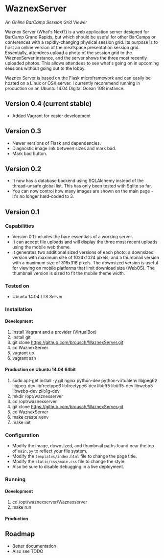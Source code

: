 # WaznexServer #

*An Online BarCamp Session Grid Viewer*

Waznex Server (What's Next?) is a web application server designed for BarCamp Grand Rapids, but which should be useful for other BarCamps or conferences with a rapidly-changing physical session grid. Its purpose is to host an online version of the meatspace presentation session grid. Essentially, attendees upload a photo of the session grid to the WaznexServer instance, and the server shows the three most recently uploaded photos. This allows attendees to see what's going on in upcoming sessions without going out to the lobby.

Waznex Server is based on the Flask microframework and can easily be hosted on a Linux or OSX server. I currently recommend running in production on an Ubuntu 14.04 Digital Ocean 1GB instance.

## Version 0.4 (current stable) ##

- Added Vagrant for easier development

## Version 0.3 ##

- Newer versions of Flask and dependencies.
- Diagnostic image link between sizes and mark bad.
- Mark bad button.

## Version 0.2 ##

- It now has a database backend using SQLAlchemy instead of the thread-unsafe global list. This has only been tested with Sqlite so far.
- You can now control how many images are shown on the main page - it's no longer hard-coded to 3.

## Version 0.1 ##

### Capabilities ###

- Version 0.1 includes the bare essentials of a working server.
- It can accept file uploads and will display the three most recent uploads using the mobile web theme.
- It generates two additional sized versions of each photo: a downsized version with maximum size of 1024x1024 pixels, and a thumbnail version with a maximum size of 316x316 pixels. The downsized version is useful for viewing on mobile platforms that limit download size (WebOS).  The thumbnail version is sized to fit the mobile theme width.

### Tested on ###

- Ubuntu 14.04 LTS Server

### Installation ###

#### Development ####

1. Install Vagrant and a provider (VirtualBox)
2. Install git
3. git clone https://github.com/brousch/WaznexServer.git
4. cd WaznexServer
5. vagrant up
6. vagrant ssh

#### Production on Ubuntu 14.04 64bit ####

1. sudo apt-get install -y git nginx python-dev python-virtualenv libjpeg62 libjpeg-dev libfreetype6 libfreetype6-dev libtiff5 libtiff5-dev libwebp5 libwebp-dev zlib1g-dev
2. mkdir /opt/waznexserver
3. cd /opt/waznexserver
4. git clone https://github.com/brousch/WaznexServer.git
5. cd WaznexServer
6. make create_venv
7. make init

### Configuration ###

- Modify the image, downsized, and thumbnail paths found near the top of `main.py` to reflect your file system.
- Modify the `templates/index.html` file to change the page title.
- Modify the `static/css/main.css` file to change the style.
- Also be sure to disable debugging in a live deployment.

### Running ###

#### Development ####
1. cd /opt/waznexserver/Waznexserver
2. make run

#### Production ####


## Roadmap ##

- Better documentation
- Also see TODO
